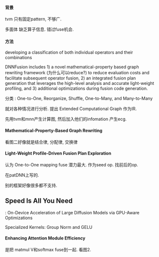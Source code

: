 

#### 背景

tvm 只有固定pattern, 不够广.

多面体 缺乏算子信息. 错过fuse机会. 

#### 方法

developing a classification of both individual operators and their combinations

DNNFusion includes 1) a novel mathematical-property based graph rewriting framework (为什么可以reduce?) to reduce evaluation costs and facilitate subsequent operator fusion, 2) an integrated  fusion plan generation that leverages the high-level analysis and accurate light-weight profiling, and 3) additional optimizations during fusion code generation. 



分类 : One-to-One, Reorganize, Shuffle, One-to-Many, and Many-to-Many

就对各种情况进行分析.  提出 Extended Computational Graph 作为IR.

先用tvm和mnn产生计算图, 然后加入他们的infomation 产生ecg.

#### Mathematical-Property-Based Graph Rewriting

看图二好像就是结合律, 分配律, 交换律

#### Light-Weight Profile-Driven Fusion Plan Exploration

认为 One-to-One mapping fuse 潜力最大.  作为seed op. 找前后的op.



在patDNN上写的. 

别的框架好像很多都不支持.



## Speed Is All You Need

: On-Device Acceleration of Large Diffusion Models via
GPU-Aware Optimizations

Specialized Kernels: Group Norm and GELU

#### Enhancing Attention Module Efficiency

是把 matmul V和softmax fuse到一起. 看图2.

